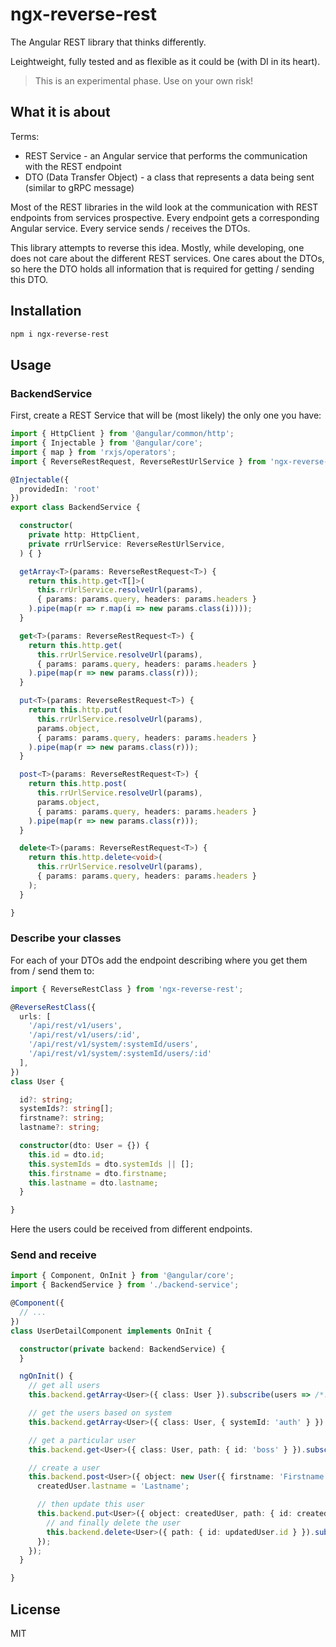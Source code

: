 # ngx-reverse-rest

The Angular REST library that thinks differently.

Leightweight, fully tested and as flexible as it could be (with DI in its heart).

> This is an experimental phase. Use on your own risk!

## What it is about

Terms:

- REST Service - an Angular service that performs the communication with the REST endpoint
- DTO (Data Transfer Object) - a class that represents a data being sent (similar to gRPC message)

Most of the REST libraries in the wild look at the communication with REST endpoints from services prospective. Every endpoint gets a corresponding Angular service. Every service sends / receives the DTOs.

This library attempts to reverse this idea. Mostly, while developing, one does not care about the different REST services. One cares about the DTOs, so here the DTO holds all information that is required for getting / sending this DTO.

## Installation

```sh
npm i ngx-reverse-rest
```

## Usage

### BackendService

First, create a REST Service that will be (most likely) the only one you have:

```ts
import { HttpClient } from '@angular/common/http';
import { Injectable } from '@angular/core';
import { map } from 'rxjs/operators';
import { ReverseRestRequest, ReverseRestUrlService } from 'ngx-reverse-rest';

@Injectable({
  providedIn: 'root'
})
export class BackendService {

  constructor(
    private http: HttpClient,
    private rrUrlService: ReverseRestUrlService,
  ) { }

  getArray<T>(params: ReverseRestRequest<T>) {
    return this.http.get<T[]>(
      this.rrUrlService.resolveUrl(params),
      { params: params.query, headers: params.headers }
    ).pipe(map(r => r.map(i => new params.class(i))));
  }

  get<T>(params: ReverseRestRequest<T>) {
    return this.http.get(
      this.rrUrlService.resolveUrl(params),
      { params: params.query, headers: params.headers }
    ).pipe(map(r => new params.class(r)));
  }

  put<T>(params: ReverseRestRequest<T>) {
    return this.http.put(
      this.rrUrlService.resolveUrl(params),
      params.object,
      { params: params.query, headers: params.headers }
    ).pipe(map(r => new params.class(r)));
  }

  post<T>(params: ReverseRestRequest<T>) {
    return this.http.post(
      this.rrUrlService.resolveUrl(params),
      params.object,
      { params: params.query, headers: params.headers }
    ).pipe(map(r => new params.class(r)));
  }

  delete<T>(params: ReverseRestRequest<T>) {
    return this.http.delete<void>(
      this.rrUrlService.resolveUrl(params),
      { params: params.query, headers: params.headers }
    );
  }

}
```

### Describe your classes

For each of your DTOs add the endpoint describing where you get them from / send them to:

```ts
import { ReverseRestClass } from 'ngx-reverse-rest';

@ReverseRestClass({
  urls: [
    '/api/rest/v1/users',
    '/api/rest/v1/users/:id',
    '/api/rest/v1/system/:systemId/users',
    '/api/rest/v1/system/:systemId/users/:id'
  ],
})
class User {

  id?: string;
  systemIds?: string[];
  firstname?: string;
  lastname?: string;

  constructor(dto: User = {}) {
    this.id = dto.id;
    this.systemIds = dto.systemIds || [];
    this.firstname = dto.firstname;
    this.lastname = dto.lastname;
  }

}
```

Here the users could be received from different endpoints.

### Send and receive

```ts
import { Component, OnInit } from '@angular/core';
import { BackendService } from './backend-service';

@Component({
  // ...
})
class UserDetailComponent implements OnInit {

  constructor(private backend: BackendService) {
  }

  ngOnInit() {
    // get all users
    this.backend.getArray<User>({ class: User }).subscribe(users => /*...*/);

    // get the users based on system
    this.backend.getArray<User>({ class: User, { systemId: 'auth' } }).subscribe(users => /*...*/);

    // get a particular user
    this.backend.get<User>({ class: User, path: { id: 'boss' } }).subscribe(user => /*...*/);

    // create a user
    this.backend.post<User>({ object: new User({ firstname: 'Firstname' }) }).subscribe(createdUser => {
      createdUser.lastname = 'Lastname';

      // then update this user
      this.backend.put<User>({ object: createdUser, path: { id: createdUser.id } }).subscribe(updatedUser => {
        // and finally delete the user
        this.backend.delete<User>({ path: { id: updatedUser.id } }).subscribe(updatedUser => /*...*/);
      });
    });
  }

}
```

## License

MIT
